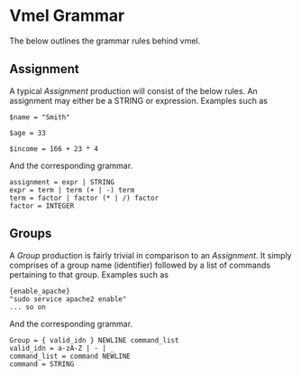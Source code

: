 # Vmel Grammar

The below outlines the grammar rules behind vmel. 


## Assignment
A typical *Assignment* production will consist of the below rules. An assignment may either be a STRING or expression. Examples such as

`$name = "Smith"`

`$age = 33` 

`$income = 166 + 23 * 4`

And the corresponding grammar.


```
assignment = expr | STRING
expr = term | term (+ | -) term
term = factor | factor (* | /) factor
factor = INTEGER
```

## Groups
A *Group* production is fairly trivial in comparison to an *Assignment*. It simply comprises of a group name (identifier) followed by a list of commands pertaining to that group.
Examples such as

```
{enable_apache}
"sudo service apache2 enable"
... so on
```
And the corresponding grammar.
```
Group = { valid_idn } NEWLINE command_list
valid_idn = a-zA-Z | - | _
command_list = command NEWLINE
command = STRING
```